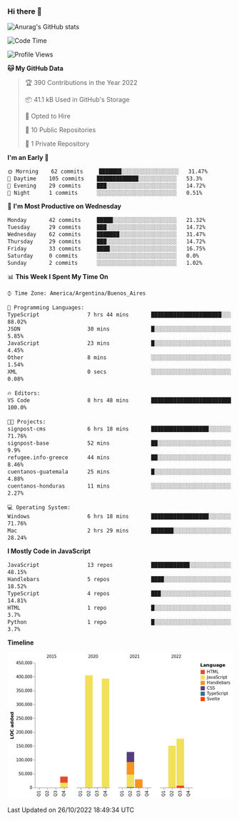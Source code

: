 ### Hi there 👋

![Anurag's GitHub stats](https://github-readme-stats.vercel.app/api?username=guiso92&count_private=true&show_icons=true&theme=dracula)

<!--START_SECTION:waka-->
![Code Time](http://img.shields.io/badge/Code%20Time-53%20hrs%205%20mins-blue)

![Profile Views](http://img.shields.io/badge/Profile%20Views-6-blue)

**🐱 My GitHub Data** 

> 🏆 390 Contributions in the Year 2022
 > 
> 📦 41.1 kB Used in GitHub's Storage 
 > 
> 💼 Opted to Hire
 > 
> 📜 10 Public Repositories 
 > 
> 🔑 1 Private Repository 
 > 
**I'm an Early 🐤** 

```text
🌞 Morning    62 commits     ███████░░░░░░░░░░░░░░░░░░   31.47% 
🌆 Daytime    105 commits    █████████████░░░░░░░░░░░░   53.3% 
🌃 Evening    29 commits     ███░░░░░░░░░░░░░░░░░░░░░░   14.72% 
🌙 Night      1 commits      ░░░░░░░░░░░░░░░░░░░░░░░░░   0.51%

```
📅 **I'm Most Productive on Wednesday** 

```text
Monday       42 commits     █████░░░░░░░░░░░░░░░░░░░░   21.32% 
Tuesday      29 commits     ███░░░░░░░░░░░░░░░░░░░░░░   14.72% 
Wednesday    62 commits     ███████░░░░░░░░░░░░░░░░░░   31.47% 
Thursday     29 commits     ███░░░░░░░░░░░░░░░░░░░░░░   14.72% 
Friday       33 commits     ████░░░░░░░░░░░░░░░░░░░░░   16.75% 
Saturday     0 commits      ░░░░░░░░░░░░░░░░░░░░░░░░░   0.0% 
Sunday       2 commits      ░░░░░░░░░░░░░░░░░░░░░░░░░   1.02%

```


📊 **This Week I Spent My Time On** 

```text
⌚︎ Time Zone: America/Argentina/Buenos_Aires

💬 Programming Languages: 
TypeScript               7 hrs 44 mins       ██████████████████████░░░   88.02% 
JSON                     30 mins             █░░░░░░░░░░░░░░░░░░░░░░░░   5.85% 
JavaScript               23 mins             █░░░░░░░░░░░░░░░░░░░░░░░░   4.45% 
Other                    8 mins              ░░░░░░░░░░░░░░░░░░░░░░░░░   1.54% 
XML                      0 secs              ░░░░░░░░░░░░░░░░░░░░░░░░░   0.08%

🔥 Editors: 
VS Code                  8 hrs 48 mins       █████████████████████████   100.0%

🐱‍💻 Projects: 
signpost-cms             6 hrs 18 mins       ██████████████████░░░░░░░   71.76% 
signpost-base            52 mins             ██░░░░░░░░░░░░░░░░░░░░░░░   9.9% 
refugee.info-greece      44 mins             ██░░░░░░░░░░░░░░░░░░░░░░░   8.46% 
cuentanos-guatemala      25 mins             █░░░░░░░░░░░░░░░░░░░░░░░░   4.88% 
cuentanos-honduras       11 mins             ░░░░░░░░░░░░░░░░░░░░░░░░░   2.27%

💻 Operating System: 
Windows                  6 hrs 18 mins       ██████████████████░░░░░░░   71.76% 
Mac                      2 hrs 29 mins       ███████░░░░░░░░░░░░░░░░░░   28.24%

```

**I Mostly Code in JavaScript** 

```text
JavaScript               13 repos            ████████████░░░░░░░░░░░░░   48.15% 
Handlebars               5 repos             ████░░░░░░░░░░░░░░░░░░░░░   18.52% 
TypeScript               4 repos             ███░░░░░░░░░░░░░░░░░░░░░░   14.81% 
HTML                     1 repo              █░░░░░░░░░░░░░░░░░░░░░░░░   3.7% 
Python                   1 repo              █░░░░░░░░░░░░░░░░░░░░░░░░   3.7%

```


**Timeline**

![Chart not found](https://raw.githubusercontent.com/Guiso92/Guiso92/main/charts/bar_graph.png) 


 Last Updated on 26/10/2022 18:49:34 UTC
<!--END_SECTION:waka-->
